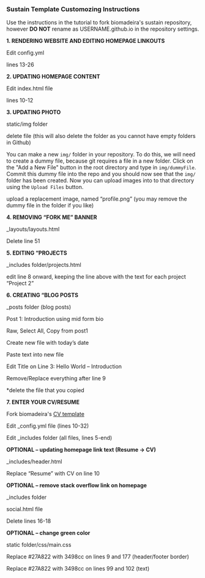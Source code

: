 ### Sustain Template Customozing Instructions 

Use the instructions in the tutorial to fork biomadeira's sustain repository, however **DO NOT** rename as USERNAME.github.io in the repository settings.

**1. RENDERING WEBSITE AND EDITING HOMEPAGE LINKOUTS**

Edit config.yml

lines 13-26

**2. UPDATING HOMEPAGE CONTENT**

Edit index.html file

lines 10-12

**3. UPDATING PHOTO**

static/img folder

delete file (this will also delete the folder as you cannot have empty folders in Github)

You can make a new `img/` folder in your repository. To do this, we will need to create a dummy file, because git requires a file in a new folder. Click on the "Add a New File" button in the root directory and type in `img/dummyFile`. Commit this dummy file into the repo and you should now see that the `img/` folder has been created. Now you can upload images into to that directory using the `Upload Files` button. 

upload a replacement image, named “profile.png” (you may remove the dummy file in the folder if you like)

**4. REMOVING “FORK ME” BANNER**

_layouts/layouts.html

Delete line 51 

**5. EDITING “PROJECTS**

_includes folder/projects.html

edit line 8 onward, keeping the line above with the text for each project “Project 2</a></strong>”

**6. CREATING “BLOG POSTS**

_posts folder (blog posts)

Post 1: Introduction using mid form bio

Raw, Select All, Copy from post1

Create new file with today’s date

Paste text into new file

Edit Title on Line 3: Hello World – Introduction 

Remove/Replace everything after line 9

*delete the file that you copied

**7. ENTER YOUR CV/RESUME**


Fork biomadeira's [CV template](https://biomadeira.github.io/vitae/) 

Edit _config.yml file (lines 10-32)

Edit _includes folder (all files, lines 5-end)

**OPTIONAL – updating homepage link text (Resume -> CV)** 

_includes/header.html

Replace “Resume” with CV on line 10

**OPTIONAL – remove stack overflow link on homepage**

_includes folder

social.html file

Delete lines 16-18

**OPTIONAL – change green color**

static folder/css/main.css

Replace #27A822 with 3498cc on lines 9 and 177 (header/footer border)

Replace #27A822 with 3498cc on lines 99 and 102 (text)
